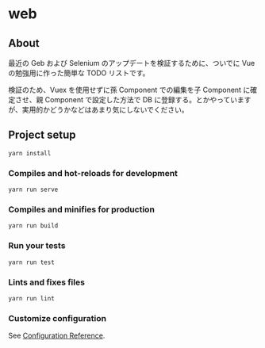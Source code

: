 # web

## About

最近の Geb および Selenium のアップデートを検証するために、ついでに Vue の勉強用に作った簡単な TODO リストです。

検証のため、Vuex を使用せずに孫 Component での編集を子 Component に確定させ、親 Component で設定した方法で DB に登録する。とかやっていますが、実用的かどうかなどはあまり気にしないでください。

## Project setup

```
yarn install
```

### Compiles and hot-reloads for development

```
yarn run serve
```

### Compiles and minifies for production

```
yarn run build
```

### Run your tests

```
yarn run test
```

### Lints and fixes files

```
yarn run lint
```

### Customize configuration

See [Configuration Reference](https://cli.vuejs.org/config/).
